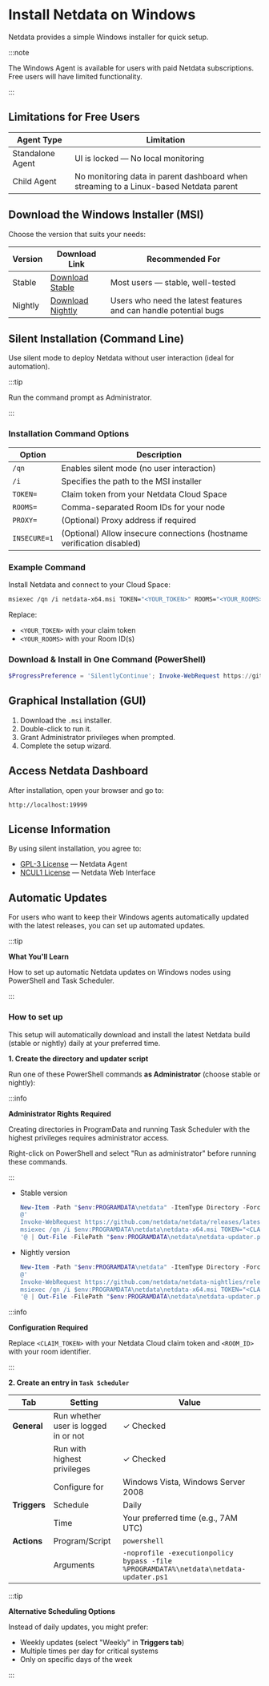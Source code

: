 # Install Netdata on Windows

Netdata provides a simple Windows installer for quick setup.

:::note

The Windows Agent is available for users with paid Netdata subscriptions.  
Free users will have limited functionality.

:::

## Limitations for Free Users

| Agent Type       | Limitation                                                                            |
|------------------|---------------------------------------------------------------------------------------|
| Standalone Agent | UI is locked — No local monitoring                                                    |
| Child Agent      | No monitoring data in parent dashboard when streaming to a Linux-based Netdata parent |

## Download the Windows Installer (MSI)

Choose the version that suits your needs:

| Version | Download Link                                                                                             | Recommended For                                                  |
|---------|-----------------------------------------------------------------------------------------------------------|------------------------------------------------------------------|
| Stable  | [Download Stable](https://github.com/netdata/netdata/releases/latest/download/netdata-x64.msi)            | Most users — stable, well-tested                                 |
| Nightly | [Download Nightly](https://github.com/netdata/netdata-nightlies/releases/latest/download/netdata-x64.msi) | Users who need the latest features and can handle potential bugs |

## Silent Installation (Command Line)

Use silent mode to deploy Netdata without user interaction (ideal for automation).

:::tip

Run the command prompt as Administrator.

:::

### Installation Command Options

| Option       | Description                                                            |
|--------------|------------------------------------------------------------------------|
| `/qn`        | Enables silent mode (no user interaction)                              |
| `/i`         | Specifies the path to the MSI installer                                |
| `TOKEN=`     | Claim token from your Netdata Cloud Space                              |
| `ROOMS=`     | Comma-separated Room IDs for your node                                 |
| `PROXY=`     | (Optional) Proxy address if required                                   |
| `INSECURE=1` | (Optional) Allow insecure connections (hostname verification disabled) |

### Example Command

Install Netdata and connect to your Cloud Space:

```bash
msiexec /qn /i netdata-x64.msi TOKEN="<YOUR_TOKEN>" ROOMS="<YOUR_ROOMS>"
```

Replace:

- `<YOUR_TOKEN>` with your claim token
- `<YOUR_ROOMS>` with your Room ID(s)

### Download & Install in One Command (PowerShell)

```powershell
$ProgressPreference = 'SilentlyContinue'; Invoke-WebRequest https://github.com/netdata/netdata/releases/latest/download/netdata-x64.msi -OutFile "netdata-x64.msi"; msiexec /qn /i netdata-x64.msi TOKEN=<YOUR_TOKEN> ROOMS=<YOUR_ROOMS>
```

## Graphical Installation (GUI)

1. Download the `.msi` installer.
2. Double-click to run it.
3. Grant Administrator privileges when prompted.
4. Complete the setup wizard.

## Access Netdata Dashboard

After installation, open your browser and go to:

```
http://localhost:19999
```

## License Information

By using silent installation, you agree to:

- [GPL-3 License](https://raw.githubusercontent.com/netdata/netdata/refs/heads/master/LICENSE) — Netdata Agent
- [NCUL1 License](https://app.netdata.cloud/LICENSE.txt) — Netdata Web Interface

## Automatic Updates

For users who want to keep their Windows agents automatically updated with the latest releases, you can set up automated updates.

:::tip

**What You'll Learn**

How to set up automatic Netdata updates on Windows nodes using PowerShell and Task Scheduler.

:::

### How to set up

This setup will automatically download and install the latest Netdata build (stable or nightly) daily at your preferred time.

**1. Create the directory and updater script**

Run one of these PowerShell commands **as Administrator** (choose stable or nightly):

:::info

**Administrator Rights Required**

Creating directories in ProgramData and running Task Scheduler with the highest privileges requires administrator access.

Right-click on PowerShell and select "Run as administrator" before running these commands.

:::

- Stable version

   ```powershell
   New-Item -Path "$env:PROGRAMDATA\netdata" -ItemType Directory -Force
   @'
   Invoke-WebRequest https://github.com/netdata/netdata/releases/latest/download/netdata-x64.msi -OutFile $env:PROGRAMDATA\netdata\netdata-x64.msi
   msiexec /qn /i $env:PROGRAMDATA\netdata\netdata-x64.msi TOKEN="<CLAIM_TOKEN>" ROOMS="<ROOM_ID>"
   '@ | Out-File -FilePath "$env:PROGRAMDATA\netdata\netdata-updater.ps1" -Encoding UTF8 
   ```

- Nightly version

   ```powershell
   New-Item -Path "$env:PROGRAMDATA\netdata" -ItemType Directory -Force
   @'
   Invoke-WebRequest https://github.com/netdata/netdata-nightlies/releases/latest/download/netdata-x64.msi -OutFile $env:PROGRAMDATA\netdata\netdata-x64.msi
   msiexec /qn /i $env:PROGRAMDATA\netdata\netdata-x64.msi TOKEN="<CLAIM_TOKEN>" ROOMS="<ROOM_ID>"
   '@ | Out-File -FilePath "$env:PROGRAMDATA\netdata\netdata-updater.ps1" -Encoding UTF8 
   ```

:::info

**Configuration Required**

Replace `<CLAIM_TOKEN>` with your Netdata Cloud claim token and `<ROOM_ID>` with your room identifier.

:::

**2. Create an entry in `Task Scheduler`**

| Tab          | Setting                              | Value                                                                                |
|--------------|--------------------------------------|--------------------------------------------------------------------------------------|
| **General**  | Run whether user is logged in or not | ✓ Checked                                                                            |
|              | Run with highest privileges          | ✓ Checked                                                                            |
|              | Configure for                        | Windows Vista, Windows Server 2008                                                   |
| **Triggers** | Schedule                             | Daily                                                                                |
|              | Time                                 | Your preferred time (e.g., 7AM UTC)                                                  |
| **Actions**  | Program/Script                       | `powershell`                                                                         |
|              | Arguments                            | `-noprofile -executionpolicy bypass -file %PROGRAMDATA%\netdata\netdata-updater.ps1` |

:::tip

**Alternative Scheduling Options**

Instead of daily updates, you might prefer:

- Weekly updates (select "Weekly" in **Triggers tab**)
- Multiple times per day for critical systems
- Only on specific days of the week

:::
